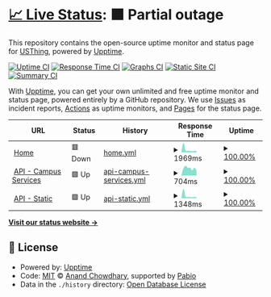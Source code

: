 # [📈 Live Status](https://status.usthing.xyz): <!--live status--> **🟧 Partial outage**

This repository contains the open-source uptime monitor and status page for [USThing](https://usthing.xyz), powered by [Upptime](https://github.com/upptime/upptime).

[![Uptime CI](https://github.com/usthing/web-upptime/workflows/Uptime%20CI/badge.svg)](https://github.com/usthing/web-upptime/actions?query=workflow%3A%22Uptime+CI%22)
[![Response Time CI](https://github.com/usthing/web-upptime/workflows/Response%20Time%20CI/badge.svg)](https://github.com/usthing/web-upptime/actions?query=workflow%3A%22Response+Time+CI%22)
[![Graphs CI](https://github.com/usthing/web-upptime/workflows/Graphs%20CI/badge.svg)](https://github.com/usthing/web-upptime/actions?query=workflow%3A%22Graphs+CI%22)
[![Static Site CI](https://github.com/usthing/web-upptime/workflows/Static%20Site%20CI/badge.svg)](https://github.com/usthing/web-upptime/actions?query=workflow%3A%22Static+Site+CI%22)
[![Summary CI](https://github.com/usthing/web-upptime/workflows/Summary%20CI/badge.svg)](https://github.com/usthing/web-upptime/actions?query=workflow%3A%22Summary+CI%22)

With [Upptime](https://upptime.js.org), you can get your own unlimited and free uptime monitor and status page, powered entirely by a GitHub repository. We use [Issues](https://github.com/usthing/web-upptime/issues) as incident reports, [Actions](https://github.com/usthing/web-upptime/actions) as uptime monitors, and [Pages](https://status.usthing.xyz) for the status page.

<!--start: status pages-->
<!-- This summary is generated by Upptime (https://github.com/upptime/upptime) -->
<!-- Do not edit this manually, your changes will be overwritten -->
<!-- prettier-ignore -->
| URL | Status | History | Response Time | Uptime |
| --- | ------ | ------- | ------------- | ------ |
| <img alt="" src="https://icons.duckduckgo.com/ip3/usthing.xyz.ico" height="13"> [Home](https://usthing.xyz) | 🟥 Down | [home.yml](https://github.com/USThing/web-upptime/commits/HEAD/history/home.yml) | <details><summary><img alt="Response time graph" src="./graphs/home/response-time-week.png" height="20"> 1969ms</summary><br><a href="https://status.usthing.xyz/history/home"><img alt="Response time 1136" src="https://img.shields.io/endpoint?url=https%3A%2F%2Fraw.githubusercontent.com%2FUSThing%2Fweb-upptime%2FHEAD%2Fapi%2Fhome%2Fresponse-time.json"></a><br><a href="https://status.usthing.xyz/history/home"><img alt="24-hour response time 1121" src="https://img.shields.io/endpoint?url=https%3A%2F%2Fraw.githubusercontent.com%2FUSThing%2Fweb-upptime%2FHEAD%2Fapi%2Fhome%2Fresponse-time-day.json"></a><br><a href="https://status.usthing.xyz/history/home"><img alt="7-day response time 1969" src="https://img.shields.io/endpoint?url=https%3A%2F%2Fraw.githubusercontent.com%2FUSThing%2Fweb-upptime%2FHEAD%2Fapi%2Fhome%2Fresponse-time-week.json"></a><br><a href="https://status.usthing.xyz/history/home"><img alt="30-day response time 1289" src="https://img.shields.io/endpoint?url=https%3A%2F%2Fraw.githubusercontent.com%2FUSThing%2Fweb-upptime%2FHEAD%2Fapi%2Fhome%2Fresponse-time-month.json"></a><br><a href="https://status.usthing.xyz/history/home"><img alt="1-year response time 1136" src="https://img.shields.io/endpoint?url=https%3A%2F%2Fraw.githubusercontent.com%2FUSThing%2Fweb-upptime%2FHEAD%2Fapi%2Fhome%2Fresponse-time-year.json"></a></details> | <details><summary><a href="https://status.usthing.xyz/history/home">100.00%</a></summary><a href="https://status.usthing.xyz/history/home"><img alt="All-time uptime 100.00%" src="https://img.shields.io/endpoint?url=https%3A%2F%2Fraw.githubusercontent.com%2FUSThing%2Fweb-upptime%2FHEAD%2Fapi%2Fhome%2Fuptime.json"></a><br><a href="https://status.usthing.xyz/history/home"><img alt="24-hour uptime 100.00%" src="https://img.shields.io/endpoint?url=https%3A%2F%2Fraw.githubusercontent.com%2FUSThing%2Fweb-upptime%2FHEAD%2Fapi%2Fhome%2Fuptime-day.json"></a><br><a href="https://status.usthing.xyz/history/home"><img alt="7-day uptime 100.00%" src="https://img.shields.io/endpoint?url=https%3A%2F%2Fraw.githubusercontent.com%2FUSThing%2Fweb-upptime%2FHEAD%2Fapi%2Fhome%2Fuptime-week.json"></a><br><a href="https://status.usthing.xyz/history/home"><img alt="30-day uptime 100.00%" src="https://img.shields.io/endpoint?url=https%3A%2F%2Fraw.githubusercontent.com%2FUSThing%2Fweb-upptime%2FHEAD%2Fapi%2Fhome%2Fuptime-month.json"></a><br><a href="https://status.usthing.xyz/history/home"><img alt="1-year uptime 100.00%" src="https://img.shields.io/endpoint?url=https%3A%2F%2Fraw.githubusercontent.com%2FUSThing%2Fweb-upptime%2FHEAD%2Fapi%2Fhome%2Fuptime-year.json"></a></details>
| <img alt="" src="https://icons.duckduckgo.com/ip3/campus-services.api.usthing.xyz.ico" height="13"> [API - Campus Services](https://campus-services.api.usthing.xyz/v1/categories) | 🟩 Up | [api-campus-services.yml](https://github.com/USThing/web-upptime/commits/HEAD/history/api-campus-services.yml) | <details><summary><img alt="Response time graph" src="./graphs/api-campus-services/response-time-week.png" height="20"> 704ms</summary><br><a href="https://status.usthing.xyz/history/api-campus-services"><img alt="Response time 774" src="https://img.shields.io/endpoint?url=https%3A%2F%2Fraw.githubusercontent.com%2FUSThing%2Fweb-upptime%2FHEAD%2Fapi%2Fapi-campus-services%2Fresponse-time.json"></a><br><a href="https://status.usthing.xyz/history/api-campus-services"><img alt="24-hour response time 493" src="https://img.shields.io/endpoint?url=https%3A%2F%2Fraw.githubusercontent.com%2FUSThing%2Fweb-upptime%2FHEAD%2Fapi%2Fapi-campus-services%2Fresponse-time-day.json"></a><br><a href="https://status.usthing.xyz/history/api-campus-services"><img alt="7-day response time 704" src="https://img.shields.io/endpoint?url=https%3A%2F%2Fraw.githubusercontent.com%2FUSThing%2Fweb-upptime%2FHEAD%2Fapi%2Fapi-campus-services%2Fresponse-time-week.json"></a><br><a href="https://status.usthing.xyz/history/api-campus-services"><img alt="30-day response time 692" src="https://img.shields.io/endpoint?url=https%3A%2F%2Fraw.githubusercontent.com%2FUSThing%2Fweb-upptime%2FHEAD%2Fapi%2Fapi-campus-services%2Fresponse-time-month.json"></a><br><a href="https://status.usthing.xyz/history/api-campus-services"><img alt="1-year response time 774" src="https://img.shields.io/endpoint?url=https%3A%2F%2Fraw.githubusercontent.com%2FUSThing%2Fweb-upptime%2FHEAD%2Fapi%2Fapi-campus-services%2Fresponse-time-year.json"></a></details> | <details><summary><a href="https://status.usthing.xyz/history/api-campus-services">100.00%</a></summary><a href="https://status.usthing.xyz/history/api-campus-services"><img alt="All-time uptime 100.00%" src="https://img.shields.io/endpoint?url=https%3A%2F%2Fraw.githubusercontent.com%2FUSThing%2Fweb-upptime%2FHEAD%2Fapi%2Fapi-campus-services%2Fuptime.json"></a><br><a href="https://status.usthing.xyz/history/api-campus-services"><img alt="24-hour uptime 100.00%" src="https://img.shields.io/endpoint?url=https%3A%2F%2Fraw.githubusercontent.com%2FUSThing%2Fweb-upptime%2FHEAD%2Fapi%2Fapi-campus-services%2Fuptime-day.json"></a><br><a href="https://status.usthing.xyz/history/api-campus-services"><img alt="7-day uptime 100.00%" src="https://img.shields.io/endpoint?url=https%3A%2F%2Fraw.githubusercontent.com%2FUSThing%2Fweb-upptime%2FHEAD%2Fapi%2Fapi-campus-services%2Fuptime-week.json"></a><br><a href="https://status.usthing.xyz/history/api-campus-services"><img alt="30-day uptime 100.00%" src="https://img.shields.io/endpoint?url=https%3A%2F%2Fraw.githubusercontent.com%2FUSThing%2Fweb-upptime%2FHEAD%2Fapi%2Fapi-campus-services%2Fuptime-month.json"></a><br><a href="https://status.usthing.xyz/history/api-campus-services"><img alt="1-year uptime 100.00%" src="https://img.shields.io/endpoint?url=https%3A%2F%2Fraw.githubusercontent.com%2FUSThing%2Fweb-upptime%2FHEAD%2Fapi%2Fapi-campus-services%2Fuptime-year.json"></a></details>
| <img alt="" src="https://icons.duckduckgo.com/ip3/static.api.usthing.xyz.ico" height="13"> [API - Static](https://static.api.usthing.xyz) | 🟩 Up | [api-static.yml](https://github.com/USThing/web-upptime/commits/HEAD/history/api-static.yml) | <details><summary><img alt="Response time graph" src="./graphs/api-static/response-time-week.png" height="20"> 1348ms</summary><br><a href="https://status.usthing.xyz/history/api-static"><img alt="Response time 755" src="https://img.shields.io/endpoint?url=https%3A%2F%2Fraw.githubusercontent.com%2FUSThing%2Fweb-upptime%2FHEAD%2Fapi%2Fapi-static%2Fresponse-time.json"></a><br><a href="https://status.usthing.xyz/history/api-static"><img alt="24-hour response time 497" src="https://img.shields.io/endpoint?url=https%3A%2F%2Fraw.githubusercontent.com%2FUSThing%2Fweb-upptime%2FHEAD%2Fapi%2Fapi-static%2Fresponse-time-day.json"></a><br><a href="https://status.usthing.xyz/history/api-static"><img alt="7-day response time 1348" src="https://img.shields.io/endpoint?url=https%3A%2F%2Fraw.githubusercontent.com%2FUSThing%2Fweb-upptime%2FHEAD%2Fapi%2Fapi-static%2Fresponse-time-week.json"></a><br><a href="https://status.usthing.xyz/history/api-static"><img alt="30-day response time 849" src="https://img.shields.io/endpoint?url=https%3A%2F%2Fraw.githubusercontent.com%2FUSThing%2Fweb-upptime%2FHEAD%2Fapi%2Fapi-static%2Fresponse-time-month.json"></a><br><a href="https://status.usthing.xyz/history/api-static"><img alt="1-year response time 755" src="https://img.shields.io/endpoint?url=https%3A%2F%2Fraw.githubusercontent.com%2FUSThing%2Fweb-upptime%2FHEAD%2Fapi%2Fapi-static%2Fresponse-time-year.json"></a></details> | <details><summary><a href="https://status.usthing.xyz/history/api-static">100.00%</a></summary><a href="https://status.usthing.xyz/history/api-static"><img alt="All-time uptime 100.00%" src="https://img.shields.io/endpoint?url=https%3A%2F%2Fraw.githubusercontent.com%2FUSThing%2Fweb-upptime%2FHEAD%2Fapi%2Fapi-static%2Fuptime.json"></a><br><a href="https://status.usthing.xyz/history/api-static"><img alt="24-hour uptime 100.00%" src="https://img.shields.io/endpoint?url=https%3A%2F%2Fraw.githubusercontent.com%2FUSThing%2Fweb-upptime%2FHEAD%2Fapi%2Fapi-static%2Fuptime-day.json"></a><br><a href="https://status.usthing.xyz/history/api-static"><img alt="7-day uptime 100.00%" src="https://img.shields.io/endpoint?url=https%3A%2F%2Fraw.githubusercontent.com%2FUSThing%2Fweb-upptime%2FHEAD%2Fapi%2Fapi-static%2Fuptime-week.json"></a><br><a href="https://status.usthing.xyz/history/api-static"><img alt="30-day uptime 100.00%" src="https://img.shields.io/endpoint?url=https%3A%2F%2Fraw.githubusercontent.com%2FUSThing%2Fweb-upptime%2FHEAD%2Fapi%2Fapi-static%2Fuptime-month.json"></a><br><a href="https://status.usthing.xyz/history/api-static"><img alt="1-year uptime 100.00%" src="https://img.shields.io/endpoint?url=https%3A%2F%2Fraw.githubusercontent.com%2FUSThing%2Fweb-upptime%2FHEAD%2Fapi%2Fapi-static%2Fuptime-year.json"></a></details>

<!--end: status pages-->

[**Visit our status website →**](https://status.usthing.xyz)

## 📄 License

- Powered by: [Upptime](https://github.com/upptime/upptime)
- Code: [MIT](./LICENSE) © [Anand Chowdhary](https://anandchowdhary.com), supported by [Pabio](https://pabio.com)
- Data in the `./history` directory: [Open Database License](https://opendatacommons.org/licenses/odbl/1-0/)
